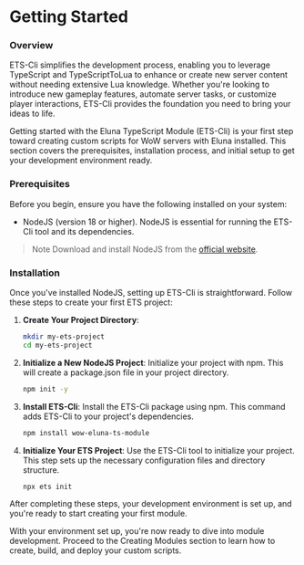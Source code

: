 # Getting Started

### Overview
ETS-Cli simplifies the development process, enabling you to leverage TypeScript and TypeScriptToLua to enhance or create new server content without needing extensive Lua knowledge. Whether you're looking to introduce new gameplay features, automate server tasks, or customize player interactions, ETS-Cli provides the foundation you need to bring your ideas to life.

Getting started with the Eluna TypeScript Module (ETS-Cli) is your first step toward creating custom scripts for WoW servers with Eluna installed. This section covers the prerequisites, installation process, and initial setup to get your development environment ready.

### Prerequisites

Before you begin, ensure you have the following installed on your system:
- NodeJS (version 18 or higher). NodeJS is essential for running the ETS-Cli tool and its dependencies. 

>Note Download and install NodeJS from the [official website](https://nodejs.org/en/download/).

### Installation

Once you've installed NodeJS, setting up ETS-Cli is straightforward. Follow these steps to create your first ETS project:

1. **Create Your Project Directory**:
   ```bash
   mkdir my-ets-project
   cd my-ets-project
   ```
2. **Initialize a New NodeJS Project**:
Initialize your project with npm. This will create a package.json file in your project directory.
   ```bash
   npm init -y
   ```
3. **Install ETS-Cli**:
Install the ETS-Cli package using npm. This command adds ETS-Cli to your project's dependencies.

   ```bash
   npm install wow-eluna-ts-module
   ```
4. **Initialize Your ETS Project**:
Use the ETS-Cli tool to initialize your project. This step sets up the necessary configuration files and directory structure.
   ```bash
   npx ets init
   ```

After completing these steps, your development environment is set up, and you're ready to start creating your first module.

With your environment set up, you're now ready to dive into module development. Proceed to the Creating Modules section to learn how to create, build, and deploy your custom scripts.